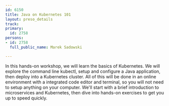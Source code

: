 ```yaml
---
id: 6150
title: Java on Kubernetes 101
layout: preso_details
track: 
primary:
  id: 2758
persons:
- id: 2758
  full_public_name: Marek Sadowski

---
```

In this hands-on workshop, we will learn the basics of Kubernetes. We will explore the command line kubectl, setup and configure a Java application, then deploy into a Kubernetes cluster. All of this will be done in an online environment with a integrated code editor and terminal, so you will not need to setup anything on your computer. We'll start with a brief introduction to microservices and Kubernetes, then dive into hands-on exercises to get you up to speed quickly.